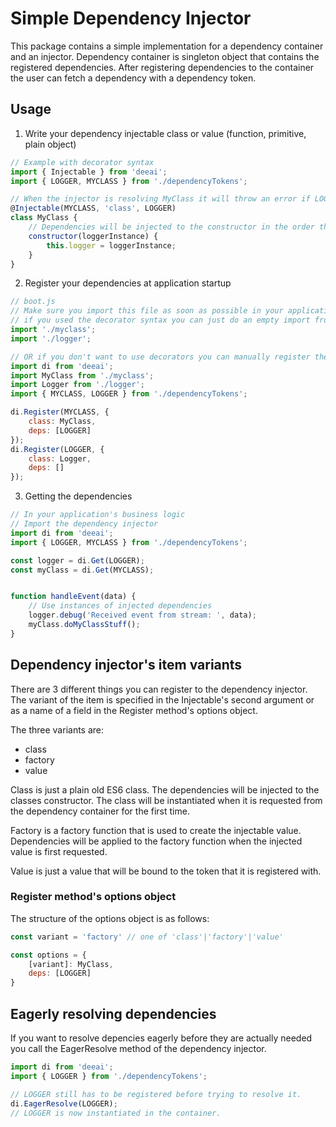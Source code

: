 # Simple Dependency Injector

This package contains a simple implementation for a dependency container and an injector. Dependency container is singleton object that contains the registered dependencies. After registering dependencies to the container the user can fetch a dependency with a dependency token.

## Usage

1. Write your dependency injectable class or value (function, primitive, plain object)

```javascript
// Example with decorator syntax
import { Injectable } from 'deeai';
import { LOGGER, MYCLASS } from './dependencyTokens';

// When the injector is resolving MyClass it will throw an error if LOGGER dependency is not registered to the container.
@Injectable(MYCLASS, 'class', LOGGER)
class MyClass {
    // Dependencies will be injected to the constructor in the order they are applied to the Injectable decorator.
    constructor(loggerInstance) {
        this.logger = loggerInstance;
    }
}
```

2. Register your dependencies at application startup

```javascript
// boot.js
// Make sure you import this file as soon as possible in your application's lifecycle
// if you used the decorator syntax you can just do an empty import from the file
import './myclass';
import './logger';

// OR if you don't want to use decorators you can manually register the dependencies with the dependency container's API
import di from 'deeai';
import MyClass from './myclass';
import Logger from './logger';
import { MYCLASS, LOGGER } from './dependencyTokens';

di.Register(MYCLASS, {
    class: MyClass,
    deps: [LOGGER]
});
di.Register(LOGGER, {
    class: Logger,
    deps: []
});
```

3. Getting the dependencies

```javascript
// In your application's business logic
// Import the dependency injector
import di from 'deeai';
import { LOGGER, MYCLASS } from './dependencyTokens';

const logger = di.Get(LOGGER);
const myClass = di.Get(MYCLASS);


function handleEvent(data) {
    // Use instances of injected dependencies
    logger.debug('Received event from stream: ', data);
    myClass.doMyClassStuff();
}
```

## Dependency injector's item variants

There are 3 different things you can register to the dependency injector. The variant of the item is specified in the Injectable's second argument or as a name of a field in the Register method's options object.

The three variants are:
- class
- factory
- value

Class is just a plain old ES6 class. The dependencies will be injected to the classes constructor. The class will be instantiated when it is requested from the dependency container for the first time.

Factory is a factory function that is used to create the injectable value. Dependencies will be applied to the factory function when the injected value is first requested.

Value is just a value that will be bound to the token that it is registered with.

### Register method's options object

The structure of the options object is as follows:
```javascript
const variant = 'factory' // one of 'class'|'factory'|'value'

const options = {
    [variant]: MyClass,
    deps: [LOGGER]
}
```

## Eagerly resolving dependencies
If you want to resolve depencies eagerly before they are actually needed you call the EagerResolve method of the dependency injector.
```javascript
import di from 'deeai';
import { LOGGER } from './dependencyTokens';

// LOGGER still has to be registered before trying to resolve it.
di.EagerResolve(LOGGER);
// LOGGER is now instantiated in the container.
```